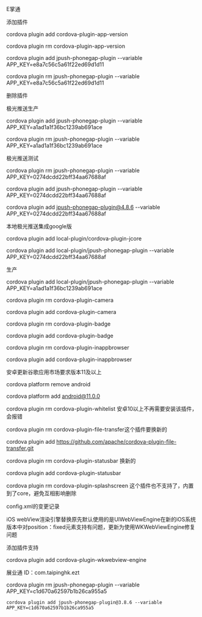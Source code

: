 E掌通

添加插件

cordova plugin add cordova-plugin-app-version

cordova plugin rm cordova-plugin-app-version

cordova plugin add jpush-phonegap-plugin --variable APP_KEY=e8a7c56c5a61f22ed69d1d11

cordova plugin rm jpush-phonegap-plugin --variable APP_KEY=e8a7c56c5a61f22ed69d1d11

删除插件

极光推送生产

cordova plugin add jpush-phonegap-plugin --variable APP_KEY=a1ad1a1f36bc1239ab691ace

cordova plugin rm jpush-phonegap-plugin --variable APP_KEY=a1ad1a1f36bc1239ab691ace

极光推送测试

cordova plugin rm jpush-phonegap-plugin --variable APP_KEY=0274dcdd22bff34aa67688af

cordova plugin add jpush-phonegap-plugin --variable APP_KEY=0274dcdd22bff34aa67688af

cordova plugin add jpush-phonegap-plugin@4.8.6 --variable APP_KEY=0274dcdd22bff34aa67688af

本地极光推送集成google版

cordova plugin add local-plugin/cordova-plugin-jcore

cordova plugin add local-plugin/jpush-phonegap-plugin --variable APP_KEY=0274dcdd22bff34aa67688af

生产

cordova plugin add local-plugin/jpush-phonegap-plugin --variable APP_KEY=a1ad1a1f36bc1239ab691ace





cordova plugin rm cordova-plugin-camera

cordova plugin add cordova-plugin-camera

cordova plugin rm cordova-plugin-badge

cordova plugin add cordova-plugin-badge

cordova plugin rm cordova-plugin-inappbrowser

cordova plugin add cordova-plugin-inappbrowser

安卓更新谷歌应用市场要求版本11及以上

cordova platform remove android

cordova platform add android@11.0.0

cordova plugin rm cordova-plugin-whitelist  安卓10以上不再需要安装该插件，会报错

cordova plugin rm cordova-plugin-file-transfer这个插件要换新的

cordova plugin add https://github.com/apache/cordova-plugin-file-transfer.git

cordova plugin rm cordova-plugin-statusbar 换新的

cordova plugin add cordova-plugin-statusbar

cordova plugin rm cordova-plugin-splashscreen 这个插件也不支持了，内置到了core，避免互相影响删除

config.xml的变更记录

 <preference name="StatusBarStyle" value="default" />





iOS webView渲染引擎替换原先默认使用的是UIWebViewEngine在新的iOS系统版本中对position：fixed元素支持有问题，更新为使用WKWebViewEngine修复问题

添加插件支持

cordova plugin add cordova-plugin-wkwebview-engine

展业通 ID：com.taipinghk.ezt





cordova plugin rm jpush-phonegap-plugin --variable APP_KEY=c1d670a62597b1b26ca955a5

```
cordova plugin add jpush-phonegap-plugin@3.8.6 --variable APP_KEY=c1d670a62597b1b26ca955a5

```